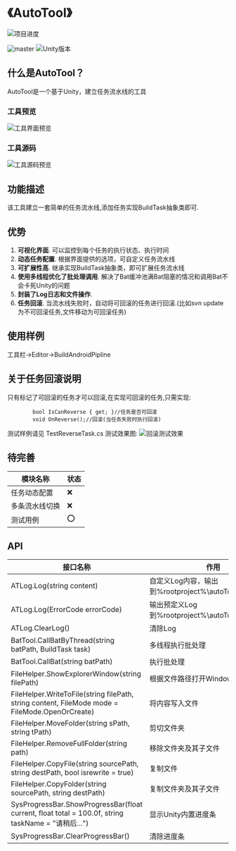 # 《AutoTool》

![项目进度](http://progressed.io/bar/50?title=项目进度) 

![master](https://img.shields.io/travis/SixGodZhang/AutoTool.svg) ![Unity版本](https://img.shields.io/badge/platform-2017.3.1f1-green.svg)

## 什么是AutoTool？
AutoTool是一个基于Unity，建立任务流水线的工具

### 工具预览
![工具界面预览](https://github.com/SixGodZhang/AutoTool/blob/master/Images/autotool1.png)
### 工具源码
![工具源码预览](https://github.com/SixGodZhang/AutoTool/blob/master/Images/autotool2.png)
## 功能描述
该工具建立一套简单的任务流水线,添加任务实现BuildTask抽象类即可.

## 优势
1. **可视化界面**.  可以监控到每个任务的执行状态、执行时间
2. **动态任务配置**.  根据界面提供的选项，可自定义任务流水线
3. **可扩展性高**.  继承实现BuildTask抽象类，即可扩展任务流水线
4. **使用多线程优化了批处理调用**.  解决了Bat缓冲池满Bat阻塞的情况和调用Bat不会卡死Unity的问题
5. **封装了Log日志和文件操作**.
6. **任务回滚**. 当流水线失败时，自动将可回滚的任务进行回滚.(比如svn update为不可回滚任务,文件移动为可回滚任务)

## 使用样例
工具栏->Editor->BuildAndroidPipline

## 关于任务回滚说明
只有标记了可回滚的任务才可以回滚,在实现可回滚的任务,只需实现:
```
        bool IsCanReverse { get; }//任务是否可回滚
        void OnReverse();//回滚(当任务失败时执行回滚)
```
测试样例请见 TestReverseTask.cs
测试效果图:
![回滚测试效果](https://github.com/SixGodZhang/AutoTool/blob/master/Images/ReverseTask.png)


## 待完善
模块名称 | 状态
--------|--------
任务动态配置 | :x:
多条流水线切换 | :x:
测试用例 | :o:

## API
接口名称 | 作用 | 示例
--------|--------|--------
ATLog.Log(string content) | 自定义Log内容，输出到%rootproject%\autoToolLogPath.log | ATLog.Log("Hello,World!");
ATLog.Log(ErrorCode errorCode) | 输出预定义Log到%rootproject%\autoToolLogPath.log | ATLog.Log(ErrorCode.NONE);
ATLog.ClearLog() | 清除Log | ATLog.ClearLog();
BatTool.CallBatByThread<T>(string batPath, BuildTask<T> task) | 多线程执行批处理 | BatTool.CallBatByThread(AutoToolConstants.BatDic["svnOP_Update"],this);
BatTool.CallBat(string batPath) | 执行批处理 | BatTool.CallBat("C:\\hello.bat");
FileHelper.ShowExplorerWindow(string filePath) | 根据文件路径打开Windows文件浏览器 | ...
FileHelper.WriteToFile(string filePath, string content, FileMode mode = FileMode.OpenOrCreate) | 将内容写入文件 | ...
FileHelper.MoveFolder(string sPath, string tPath) | 剪切文件夹 | ...
FileHelper.RemoveFullFolder(string path) | 移除文件夹及其子文件 | ...
FileHelper.CopyFile(string sourcePath, string destPath, bool isrewrite = true) | 复制文件 | ...
FileHelper.CopyFolder(string sourcePath, string destPath) | 复制文件夹及其子文件 | ...
SysProgressBar.ShowProgressBar(float current, float total = 100.0f, string taskName = "请稍后...") | 显示Unity内置进度条 | ...
SysProgressBar.ClearProgressBar() | 清除进度条 | ...